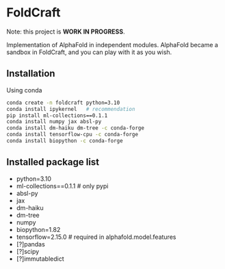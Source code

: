 # FoldCraft

Note: this project is **WORK IN PROGRESS**.

Implementation of AlphaFold in independent modules. AlphaFold became a sandbox in FoldCraft, and you can play with it as you wish.

## Installation
Using conda
```bash
conda create -n foldcraft python=3.10
conda install ipykernel   # recommendation
pip install ml-collections==0.1.1
conda install numpy jax absl-py
conda install dm-haiku dm-tree -c conda-forge
conda install tensorflow-cpu -c conda-forge
conda install biopython -c conda-forge
```


## Installed package list
- python=3.10
- ml-collections==0.1.1   # only pypi
- absl-py
- jax
- dm-haiku
- dm-tree
- numpy
- biopython=1.82
- tensorflow=2.15.0    # required in alphafold.model.features
- [?]pandas   
- [?]scipy
- [?]immutabledict



